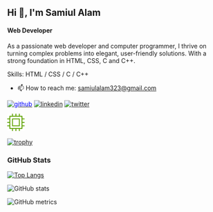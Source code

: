 ## Hi 👋, I'm Samiul Alam
#### Web Developer

As a passionate web developer and computer programmer, I thrive on turning complex problems into elegant, user-friendly solutions. With a strong foundation in HTML, CSS, C and C++.

Skills: HTML / CSS / C / C++

- 📫 How to reach me: samiulalam323@gmail.com 


[<img src='https://cdn.jsdelivr.net/npm/simple-icons@3.0.1/icons/github.svg' alt='github' height='40' style="color: blue;">](https://github.com/samiulalam323)
[<img src='https://cdn.jsdelivr.net/npm/simple-icons@3.0.1/icons/linkedin.svg' alt='linkedin' height='40'>](https://www.linkedin.com/in/samiulalam323/)
[<img src='https://cdn.jsdelivr.net/npm/simple-icons@3.0.1/icons/twitter.svg' alt='twitter' height='40'>](https://twitter.com/samiulalam323)  

<a href='https://docs.github.com/en/developers'><img src='https://raw.githubusercontent.com/acervenky/animated-github-badges/master/assets/devbadge.gif' width='40' height='40'></a> 

[![trophy](https://github-profile-trophy.vercel.app/?username=samiulalam323)](https://github.com/ryo-ma/github-profile-trophy)


### GitHub Stats
[![Top Langs](https://github-readme-stats.vercel.app/api/top-langs/?username=samiulalam323)](https://github.com/anuraghazra/github-readme-stats)

![GitHub stats](https://github-readme-stats.vercel.app/api?username=samiulalam323&show_icons=true)  

![GitHub metrics](https://metrics.lecoq.io/samiulalam323)  

